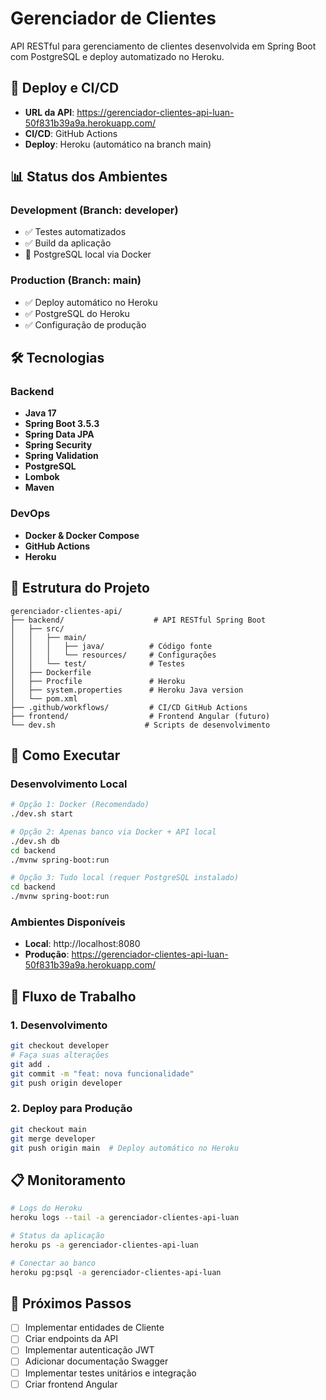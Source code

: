 # Gerenciador de Clientes

API RESTful para gerenciamento de clientes desenvolvida em Spring Boot com PostgreSQL e deploy automatizado no Heroku.

## 🚀 Deploy e CI/CD

- **URL da API**: https://gerenciador-clientes-api-luan-50f831b39a9a.herokuapp.com/
- **CI/CD**: GitHub Actions
- **Deploy**: Heroku (automático na branch main)

## 📊 Status dos Ambientes

### Development (Branch: developer)
- ✅ Testes automatizados
- ✅ Build da aplicação  
- 🔄 PostgreSQL local via Docker

### Production (Branch: main)
- ✅ Deploy automático no Heroku
- ✅ PostgreSQL do Heroku
- ✅ Configuração de produção

## 🛠 Tecnologias

### Backend
- **Java 17**
- **Spring Boot 3.5.3**
- **Spring Data JPA**
- **Spring Security**
- **Spring Validation**
- **PostgreSQL**
- **Lombok**
- **Maven**

### DevOps
- **Docker & Docker Compose**
- **GitHub Actions**
- **Heroku**

## 📁 Estrutura do Projeto

```
gerenciador-clientes-api/
├── backend/                    # API RESTful Spring Boot
│   ├── src/
│   │   ├── main/
│   │   │   ├── java/          # Código fonte
│   │   │   └── resources/     # Configurações
│   │   └── test/              # Testes
│   ├── Dockerfile
│   ├── Procfile               # Heroku
│   ├── system.properties      # Heroku Java version
│   └── pom.xml
├── .github/workflows/         # CI/CD GitHub Actions
├── frontend/                  # Frontend Angular (futuro)
└── dev.sh                    # Scripts de desenvolvimento
```

## 🚀 Como Executar

### Desenvolvimento Local

```bash
# Opção 1: Docker (Recomendado)
./dev.sh start

# Opção 2: Apenas banco via Docker + API local
./dev.sh db
cd backend
./mvnw spring-boot:run

# Opção 3: Tudo local (requer PostgreSQL instalado)
cd backend
./mvnw spring-boot:run
```

### Ambientes Disponíveis

- **Local**: http://localhost:8080
- **Produção**: https://gerenciador-clientes-api-luan-50f831b39a9a.herokuapp.com/

## 🔄 Fluxo de Trabalho

### 1. Desenvolvimento
```bash
git checkout developer
# Faça suas alterações
git add .
git commit -m "feat: nova funcionalidade"
git push origin developer
```

### 2. Deploy para Produção
```bash
git checkout main
git merge developer
git push origin main  # Deploy automático no Heroku
```

## 📋 Monitoramento

```bash
# Logs do Heroku
heroku logs --tail -a gerenciador-clientes-api-luan

# Status da aplicação
heroku ps -a gerenciador-clientes-api-luan

# Conectar ao banco
heroku pg:psql -a gerenciador-clientes-api-luan
```

## 🎯 Próximos Passos

- [ ] Implementar entidades de Cliente
- [ ] Criar endpoints da API
- [ ] Implementar autenticação JWT
- [ ] Adicionar documentação Swagger
- [ ] Implementar testes unitários e integração
- [ ] Criar frontend Angular
